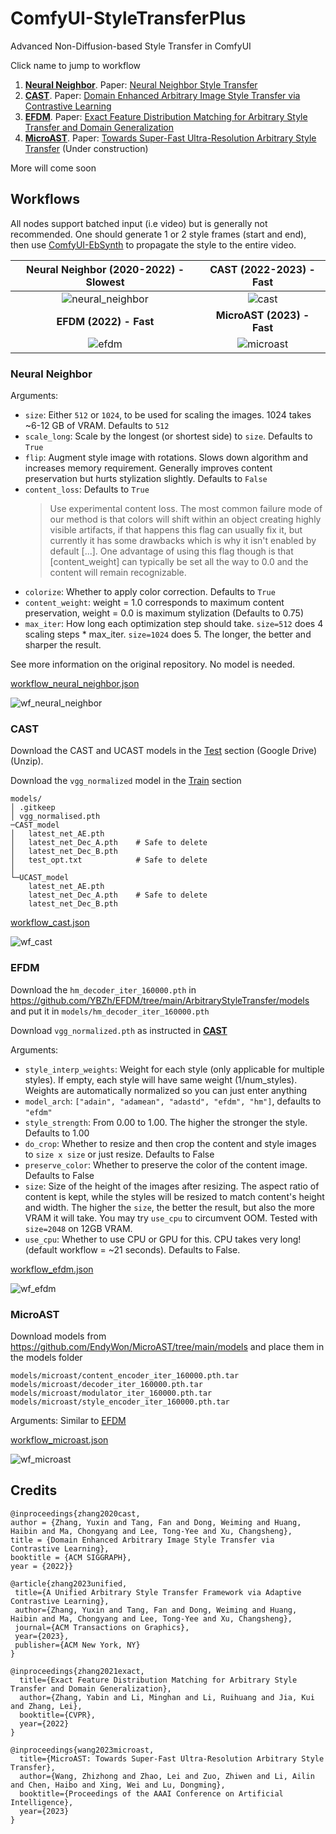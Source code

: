 # ComfyUI-StyleTransferPlus
Advanced Non-Diffusion-based Style Transfer in ComfyUI

Click name to jump to workflow

1. [**Neural Neighbor**](#neural-neighbor). Paper: [Neural Neighbor Style Transfer](https://github.com/nkolkin13/NeuralNeighborStyleTransfer) 
2. [**CAST**](#cast). Paper: [Domain Enhanced Arbitrary Image Style Transfer via Contrastive Learning](https://github.com/zyxElsa/CAST_pytorch)
3. [**EFDM**](#efdm). Paper: [Exact Feature Distribution Matching for Arbitrary Style Transfer and Domain Generalization](https://github.com/YBZh/EFDM)
4. [**MicroAST**](#microast). Paper: [Towards Super-Fast Ultra-Resolution Arbitrary Style Transfer](https://github.com/EndyWon/MicroAST) (Under construction)

More will come soon

## Workflows

All nodes support batched input (i.e video) but is generally not recommended. One should generate 1 or 2 style frames (start and end), then use [ComfyUI-EbSynth](https://github.com/FuouM/ComfyUI-EbSynth) to propagate the style to the entire video.

| Neural Neighbor (2020-2022) - Slowest | CAST (2022-2023) - Fast |
|:-:|:-:|
|![neural_neighbor](example_outputs/neural_neighbor.png) | ![cast](example_outputs/cast.png) |
| **EFDM (2022) - Fast** | **MicroAST (2023) - Fast** | 
| ![efdm](example_outputs/efdm.png) | ![microast](example_outputs/microast.png) |

### Neural Neighbor

Arguments:
- `size`: Either `512` or `1024`, to be used for scaling the images. 1024 takes ~6-12 GB of VRAM. Defaults to `512`
- `scale_long`: Scale by the longest (or shortest side) to `size`. Defaults to `True`
- `flip`: Augment style image with rotations. Slows down algorithm and increases memory requirement. Generally improves content preservation but hurts stylization slightly. Defaults to `False`
- `content_loss`: Defaults to `True`
  > Use experimental content loss. The most common failure mode of our method is that colors will shift within an object creating highly visible artifacts, if that happens this flag can usually fix it, but currently it has some drawbacks which is why it isn't enabled by default [...]. One advantage of using this flag though is that [content_weight] can typically be set all the way to 0.0 and the content will remain recognizable.
- `colorize`: Whether to apply color correction. Defaults to `True`
- `content_weight`: weight = 1.0 corresponds to maximum content preservation, weight = 0.0 is maximum stylization (Defaults to 0.75)
- `max_iter`: How long each optimization step should take. `size=512` does 4 scaling steps * max_iter. `size=1024` does 5. The longer, the better and sharper the result.

See more information on the original repository. No model is needed.

[workflow_neural_neighbor.json](workflows/workflow_neural_neighbor.json)

![wf_neural_neighbor](workflows/wf_neural_neighbor.png)

### CAST

Download the CAST and UCAST models in the [Test](https://github.com/zyxElsa/CAST_pytorch?tab=readme-ov-file#test) section (Google Drive) (Unzip).

Download the `vgg_normalized` model in the [Train](https://github.com/zyxElsa/CAST_pytorch?tab=readme-ov-file#train) section

```
models/
│ .gitkeep
│ vgg_normalised.pth
─CAST_model
│   latest_net_AE.pth
│   latest_net_Dec_A.pth    # Safe to delete
│   latest_net_Dec_B.pth
│   test_opt.txt            # Safe to delete
│
└─UCAST_model
    latest_net_AE.pth 
    latest_net_Dec_A.pth    # Safe to delete
    latest_net_Dec_B.pth
```

[workflow_cast.json](workflows/workflow_cast.json)

![wf_cast](workflows/wf_cast.png)

### EFDM

Download the `hm_decoder_iter_160000.pth` 
in https://github.com/YBZh/EFDM/tree/main/ArbitraryStyleTransfer/models and put it in 
`models/hm_decoder_iter_160000.pth`

Download `vgg_normalized.pth` as instructed in [**CAST**](#cast)

Arguments:
- `style_interp_weights`: Weight for each style (only applicable for multiple styles). If empty, each style will have same weight (1/num_styles). Weights are automatically normalized so you can just enter anything
- `model_arch`: `["adain", "adamean", "adastd", "efdm", "hm"]`, defaults to `"efdm"`
- `style_strength`: From 0.00 to 1.00. The higher the stronger the style. Defaults to 1.00
- `do_crop`: Whether to resize and then crop the content and style images to `size x size` or just resize. Defaults to False
- `preserve_color`: Whether to preserve the color of the content image. Defaults to False
- `size`: Size of the height of the images after resizing. The aspect ratio of content is kept, while the styles will be resized to match content's height and width. The higher the `size`, the better the result, but also the more VRAM it will take. You may try `use_cpu` to circumvent OOM. Tested with `size=2048` on 12GB VRAM.
- `use_cpu`: Whether to use CPU or GPU for this. CPU takes very long! (default workflow = ~21 seconds). Defaults to False.

[workflow_efdm.json](workflows/workflow_efdm.json)

![wf_efdm](workflows/wf_efdm.png)


### MicroAST

Download models from https://github.com/EndyWon/MicroAST/tree/main/models and place them in the models folder

```
models/microast/content_encoder_iter_160000.pth.tar
models/microast/decoder_iter_160000.pth.tar
models/microast/modulator_iter_160000.pth.tar
models/microast/style_encoder_iter_160000.pth.tar
```

Arguments: Similar to [EFDM](#efdm)

[workflow_microast.json](workflows/workflow_microast.json)

![wf_microast](workflows/wf_microast.png)

## Credits

```
@inproceedings{zhang2020cast,
author = {Zhang, Yuxin and Tang, Fan and Dong, Weiming and Huang, Haibin and Ma, Chongyang and Lee, Tong-Yee and Xu, Changsheng},
title = {Domain Enhanced Arbitrary Image Style Transfer via Contrastive Learning},
booktitle = {ACM SIGGRAPH},
year = {2022}}

@article{zhang2023unified,
 title={A Unified Arbitrary Style Transfer Framework via Adaptive Contrastive Learning},
 author={Zhang, Yuxin and Tang, Fan and Dong, Weiming and Huang, Haibin and Ma, Chongyang and Lee, Tong-Yee and Xu, Changsheng},
 journal={ACM Transactions on Graphics},
 year={2023},
 publisher={ACM New York, NY}
}
```

```
@inproceedings{zhang2021exact,
  title={Exact Feature Distribution Matching for Arbitrary Style Transfer and Domain Generalization},
  author={Zhang, Yabin and Li, Minghan and Li, Ruihuang and Jia, Kui and Zhang, Lei},
  booktitle={CVPR},
  year={2022}
}
```

```
@inproceedings{wang2023microast,
  title={MicroAST: Towards Super-Fast Ultra-Resolution Arbitrary Style Transfer},
  author={Wang, Zhizhong and Zhao, Lei and Zuo, Zhiwen and Li, Ailin and Chen, Haibo and Xing, Wei and Lu, Dongming},
  booktitle={Proceedings of the AAAI Conference on Artificial Intelligence},
  year={2023}
}
```
